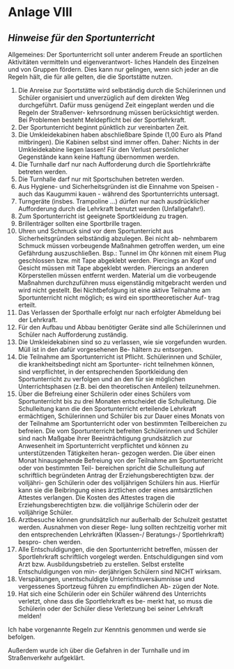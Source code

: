 # Anlage VIII
## *Hinweise für den Sportunterricht*

Allgemeines: Der Sportunterricht soll unter anderem Freude an sportlichen Aktivitäten vermitteln und eigenverantwort- liches Handeln des Einzelnen und von Gruppen fördern. Dies kann nur gelingen, wenn sich jeder an die Regeln hält, die für alle gelten, die die Sportstätte nutzen.

1.	Die Anreise zur Sportstätte wird selbständig durch die Schülerinnen und Schüler organisiert und unverzüglich auf dem direkten Weg durchgeführt. Dafür muss genügend Zeit eingeplant werden und die Regeln der Straßenver- kehrsordnung müssen berücksichtigt werden. Bei Problemen besteht Meldepflicht bei der Sportlehrkraft.
2.	Der Sportunterricht beginnt pünktlich zur vereinbarten Zeit.
3.	Die Umkleidekabinen haben abschließbare Spinde (1,00 Euro als Pfand mitbringen). Die Kabinen selbst sind immer offen. Daher: Nichts in der Umkleidekabine liegen lassen! Für den Verlust persönlicher Gegenstände kann keine Haftung übernommen werden.
4.	Die Turnhalle darf nur nach Aufforderung durch die Sportlehrkräfte betreten werden.
5.	Die Turnhalle darf nur mit Sportschuhen betreten werden.
6.	Aus Hygiene- und Sicherheitsgründen ist die Einnahme von Speisen - auch das Kaugummi kauen - während des Sportunterrichts untersagt.
7.	Turngeräte (insbes. Trampoline ...) dürfen nur nach ausdrücklicher Aufforderung durch die Lehrkraft benutzt werden (Unfallgefahr!).
8.	Zum Sportunterricht ist geeignete Sportkleidung zu tragen.
9.	Brillenträger sollten eine Sportbrille tragen.
10.	Uhren und Schmuck sind vor dem Sportunterricht aus Sicherheitsgründen selbständig abzulegen. Bei nicht ab- nehmbarem Schmuck müssen vorbeugende Maßnahmen getroffen werden, um eine Gefährdung auszuschließen. Bsp.: Tunnel im Ohr können mit einem Plug geschlossen bzw. mit Tape abgeklebt werden. Piercings an Kopf und Gesicht müssen mit Tape abgeklebt werden. Piercings an anderen Körperstellen müssen entfernt werden. Material um die vorbeugende Maßnahmen durchzuführen muss eigenständig mitgebracht werden und wird nicht gestellt. Bei Nichtbefolgung ist eine aktive Teilnahme am Sportunterricht nicht möglich; es wird ein sporttheoretischer Auf- trag erteilt.
11.	Das Verlassen der Sporthalle erfolgt nur nach erfolgter Abmeldung bei der Lehrkraft.
12.	Für den Aufbau und Abbau benötigter Geräte sind alle Schülerinnen und Schüler nach Aufforderung zuständig.
13.	Die Umkleidekabinen sind so zu verlassen, wie sie vorgefunden wurden. Müll ist in den dafür vorgesehenen Be- hältern zu entsorgen.
14.	Die Teilnahme am Sportunterricht ist Pflicht. Schülerinnen und Schüler, die krankheitsbedingt nicht am Sportunter- richt teilnehmen können, sind verpflichtet, in der entsprechenden Sportkleidung den Sportunterricht zu verfolgen und an den für sie möglichen Unterrichtsphasen (z.B. bei den theoretischen Anteilen) teilzunehmen.
15.	Über die Befreiung einer Schülerin oder eines Schülers vom Sportunterricht bis zu drei Monaten entscheidet die Schulleitung. Die Schulleitung kann die den Sportunterricht erteilende Lehrkraft ermächtigen, Schülerinnen und Schüler bis zur Dauer eines Monats von der Teilnahme am Sportunterricht oder von bestimmten Teilbereichen zu befreien. Die vom Sportunterricht befreiten Schülerinnen und Schüler sind nach Maßgabe ihrer Beeinträchtigung grundsätzlich zur Anwesenheit im Sportunterricht verpflichtet und können zu unterstützenden Tätigkeiten heran- gezogen werden.
Die über einen Monat hinausgehende Befreiung von der Teilnahme am Sportunterricht oder von bestimmten Teil- bereichen spricht die Schulleitung auf schriftlich begründeten Antrag der Erziehungsberechtigten bzw. der volljähri- gen Schülerin oder des volljährigen Schülers hin aus. Hierfür kann sie die Beibringung eines ärztlichen oder eines amtsärztlichen Attestes verlangen. Die Kosten des Attestes tragen die Erziehungsberechtigten bzw. die volljährige Schülerin oder der volljährige Schüler.
16.	Arztbesuche können grundsätzlich nur außerhalb der Schulzeit gestattet werden. Ausnahmen von dieser Rege- lung sollten rechtzeitig vorher mit den entsprechenden Lehrkräften (Klassen-/ Beratungs-/ Sportlehrkraft) bespro- chen werden.
17.	Alle Entschuldigungen, die den Sportunterricht betreffen, müssen der Sportlehrkraft schriftlich vorgelegt werden. Entschuldigungen sind vom Arzt bzw. Ausbildungsbetrieb zu erstellen. Selbst erstellte Entschuldigungen von min- derjährigen Schülern sind NICHT wirksam.
18.	Verspätungen, unentschuldigte Unterrichtsversäumnisse und vergessenes Sportzeug führen zu empfindlichen Ab- zügen der Note.
19.	Hat sich eine Schülerin oder ein Schüler während des Unterrichts verletzt, ohne dass die Sportlehrkraft es be- merkt hat, so muss die Schülerin oder der Schüler diese Verletzung bei seiner Lehrkraft melden!

Ich habe vorgenannte Regeln zur Kenntnis genommen und werde sie befolgen.

Außerdem wurde ich über die Gefahren in der Turnhalle und im Straßenverkehr aufgeklärt.